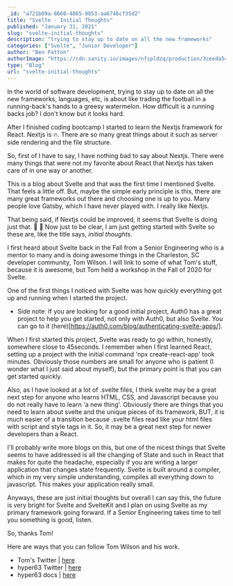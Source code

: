 ```yaml
---
_id: "a721b09a-8660-4865-9853-aa6746cf35d2"
title: "Svelte - Initial Thoughts"
published: "January 31, 2021"
slug: "svelte-initial-thoughts"
description: "trying to stay up to date on all the new frameworks"
categories: ["Svelte", "Junior Developer"]
author: "Ben Patton"
authorImage: "https://cdn.sanity.io/images/nfspldzq/production/3ceeda54221c7c0614ecc51f955c7be39a1da34e-512x512.jpg"
type: "Blog"
url: "svelte-initial-thoughts"
---
```


In the world of software development, trying to stay up to date on all the new frameworks, languages, etc, is about like trading the football in a running-back's hands to a greesy watermelon. How difficult is a running backs job? I don't know but it looks hard.

After I finished coding bootcamp I started to learn the Nextjs framework for React. Nextjs is 🔥. There are so many great things about it such as server side rendering and the file structure.

So, first of I have to say, I have nothing bad to say about Nextjs. There were many things that were not my favorite about React that Nextjs has taken care of in one way or another.

This is a blog about Svelte and that was the first time I mentioned Svelte. That feels a little off. But, maybe the simple early principle is this, there are many great frameworks out there and choosing one is up to you. Many people love Gatsby, which I have never played with. I really like Nextjs.

That being said, if Nextjs could be improved, it seems that Svelte is doing just that. 🤫 👀 Now just to be clear, I am just getting started with Svelte so these are, like the title says, _*initial thoughts*_.

I first heard about Svelte back in the Fall from a Senior Engineering who is a mentor to many and is doing awesome things in the Charleston, SC developer community, Tom Wilson. I will link to some of what Tom's stuff, because it is awesome, but Tom held a workshop in the Fall of 2020 for Svelte.

One of the first things I noticed with Svelte was how quickly everything got up and running when I started the project.

- Side note: If you are looking for a good initial project, Auth0 has a great project to help you get started, not only with Auth0, but also Svelte. You can go to it (here)[https://auth0.com/blog/authenticating-svelte-apps/].

When I first started this project, Svelte was ready to go within, honestly, somewhere close to 45seconds. I remember when I first learned React, setting up a project with the initial command 'npx create-react-app' took minutes. Obviously those numbers are small for anyone who is patient (I wonder what I just said about myself), but the primary point is that you can get started quickly.

Also, as I have looked at a lot of .svelte files, I think svelte may be a great next step for anyone who learns HTML, CSS, and Javascript because you do not really have to learn 'a new thing'. Obviously there are things that you need to learn about svelte and the unique pieces of its framework, BUT, it is much easier of a transition because .svelte files read like your html files with script and style tags in it. So, it may be a great next step for newer developers than a React.

I'll probably write more blogs on this, but one of the nicest things that Svelte seems to have addressed is all the changing of State and such in React that makes for quite the headache, especially if you are writing a larger application that changes state frequently. Svelte is built around a compiler, which in my very simple understanding, compiles all everything down to javascript. This makes your application really small.

Anyways, these are just initial thoughts but overall I can say this, the future is very bright for Svelte and SvelteKit and I plan on using Svelte as my primary framework going forward. If a Senior Engineering takes time to tell you something is good, listen.

So, thanks Tom!

Here are ways that you can follow Tom Wilson and his work.

- Tom's Twitter | [here](https://twitter.com/twilson63)
- hyper63 Twitter | [here](https://twitter.com/_hyper_io)
- hyper63 docs | [here](https://docs.hyper.io/)

